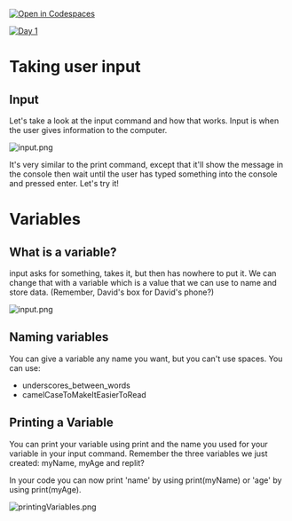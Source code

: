 [![Open in Codespaces](https://classroom.github.com/assets/launch-codespace-2972f46106e565e64193e422d61a12cf1da4916b45550586e14ef0a7c637dd04.svg)](https://classroom.github.com/open-in-codespaces?assignment_repo_id=15581959)

[![Day 1](https://img.youtube.com/vi/b5tFeJ0Ol2Y/0.jpg)](https://www.youtube.com/watch?v=b5tFeJ0Ol2Y "Day 1")

# Taking user input
## Input
Let's take a look at the input command and how that works. Input is when the user gives information to the computer.

![input.png](input.png)

It's very similar to the print command, except that it'll show the message in the console then wait until the user has typed something into the console and pressed enter. Let's try it!

# Variables
## What is a variable?
input asks for something, takes it, but then has nowhere to put it. We can change that with a variable which is a value that we can use to name and store data. (Remember, David's box for David's phone?)

![input.png](input.png)

## Naming variables
You can give a variable any name you want, but you can't use spaces. You can use:
 - underscores_between_words
 - camelCaseToMakeItEasierToRead

## Printing a Variable
You can print your variable using print and the name you used for your variable in your input command. Remember the three variables we just created: myName, myAge and replit?

In your code you can now print 'name' by using print(myName) or 'age' by using print(myAge).

![printingVariables.png](printingVariables.png)